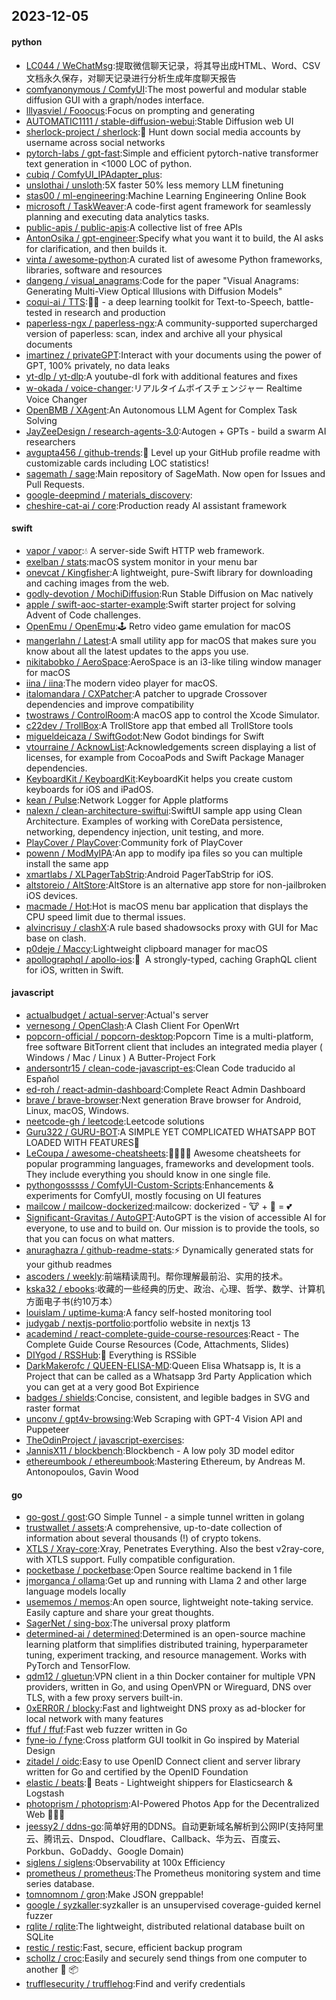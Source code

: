 ## 2023-12-05

#### python
* [LC044 / WeChatMsg](https://github.com/LC044/WeChatMsg):提取微信聊天记录，将其导出成HTML、Word、CSV文档永久保存，对聊天记录进行分析生成年度聊天报告
* [comfyanonymous / ComfyUI](https://github.com/comfyanonymous/ComfyUI):The most powerful and modular stable diffusion GUI with a graph/nodes interface.
* [lllyasviel / Fooocus](https://github.com/lllyasviel/Fooocus):Focus on prompting and generating
* [AUTOMATIC1111 / stable-diffusion-webui](https://github.com/AUTOMATIC1111/stable-diffusion-webui):Stable Diffusion web UI
* [sherlock-project / sherlock](https://github.com/sherlock-project/sherlock):🔎 Hunt down social media accounts by username across social networks
* [pytorch-labs / gpt-fast](https://github.com/pytorch-labs/gpt-fast):Simple and efficient pytorch-native transformer text generation in <1000 LOC of python.
* [cubiq / ComfyUI_IPAdapter_plus](https://github.com/cubiq/ComfyUI_IPAdapter_plus):
* [unslothai / unsloth](https://github.com/unslothai/unsloth):5X faster 50% less memory LLM finetuning
* [stas00 / ml-engineering](https://github.com/stas00/ml-engineering):Machine Learning Engineering Online Book
* [microsoft / TaskWeaver](https://github.com/microsoft/TaskWeaver):A code-first agent framework for seamlessly planning and executing data analytics tasks.
* [public-apis / public-apis](https://github.com/public-apis/public-apis):A collective list of free APIs
* [AntonOsika / gpt-engineer](https://github.com/AntonOsika/gpt-engineer):Specify what you want it to build, the AI asks for clarification, and then builds it.
* [vinta / awesome-python](https://github.com/vinta/awesome-python):A curated list of awesome Python frameworks, libraries, software and resources
* [dangeng / visual_anagrams](https://github.com/dangeng/visual_anagrams):Code for the paper "Visual Anagrams: Generating Multi-View Optical Illusions with Diffusion Models"
* [coqui-ai / TTS](https://github.com/coqui-ai/TTS):🐸💬 - a deep learning toolkit for Text-to-Speech, battle-tested in research and production
* [paperless-ngx / paperless-ngx](https://github.com/paperless-ngx/paperless-ngx):A community-supported supercharged version of paperless: scan, index and archive all your physical documents
* [imartinez / privateGPT](https://github.com/imartinez/privateGPT):Interact with your documents using the power of GPT, 100% privately, no data leaks
* [yt-dlp / yt-dlp](https://github.com/yt-dlp/yt-dlp):A youtube-dl fork with additional features and fixes
* [w-okada / voice-changer](https://github.com/w-okada/voice-changer):リアルタイムボイスチェンジャー Realtime Voice Changer
* [OpenBMB / XAgent](https://github.com/OpenBMB/XAgent):An Autonomous LLM Agent for Complex Task Solving
* [JayZeeDesign / research-agents-3.0](https://github.com/JayZeeDesign/research-agents-3.0):Autogen + GPTs - build a swarm AI researchers
* [avgupta456 / github-trends](https://github.com/avgupta456/github-trends):🚀 Level up your GitHub profile readme with customizable cards including LOC statistics!
* [sagemath / sage](https://github.com/sagemath/sage):Main repository of SageMath. Now open for Issues and Pull Requests.
* [google-deepmind / materials_discovery](https://github.com/google-deepmind/materials_discovery):
* [cheshire-cat-ai / core](https://github.com/cheshire-cat-ai/core):Production ready AI assistant framework

#### swift
* [vapor / vapor](https://github.com/vapor/vapor):💧 A server-side Swift HTTP web framework.
* [exelban / stats](https://github.com/exelban/stats):macOS system monitor in your menu bar
* [onevcat / Kingfisher](https://github.com/onevcat/Kingfisher):A lightweight, pure-Swift library for downloading and caching images from the web.
* [godly-devotion / MochiDiffusion](https://github.com/godly-devotion/MochiDiffusion):Run Stable Diffusion on Mac natively
* [apple / swift-aoc-starter-example](https://github.com/apple/swift-aoc-starter-example):Swift starter project for solving Advent of Code challenges.
* [OpenEmu / OpenEmu](https://github.com/OpenEmu/OpenEmu):🕹 Retro video game emulation for macOS
* [mangerlahn / Latest](https://github.com/mangerlahn/Latest):A small utility app for macOS that makes sure you know about all the latest updates to the apps you use.
* [nikitabobko / AeroSpace](https://github.com/nikitabobko/AeroSpace):AeroSpace is an i3-like tiling window manager for macOS
* [iina / iina](https://github.com/iina/iina):The modern video player for macOS.
* [italomandara / CXPatcher](https://github.com/italomandara/CXPatcher):A patcher to upgrade Crossover dependencies and improve compatibility
* [twostraws / ControlRoom](https://github.com/twostraws/ControlRoom):A macOS app to control the Xcode Simulator.
* [c22dev / TrollBox](https://github.com/c22dev/TrollBox):A TrollStore app that embed all TrollStore tools
* [migueldeicaza / SwiftGodot](https://github.com/migueldeicaza/SwiftGodot):New Godot bindings for Swift
* [vtourraine / AcknowList](https://github.com/vtourraine/AcknowList):Acknowledgements screen displaying a list of licenses, for example from CocoaPods and Swift Package Manager dependencies.
* [KeyboardKit / KeyboardKit](https://github.com/KeyboardKit/KeyboardKit):KeyboardKit helps you create custom keyboards for iOS and iPadOS.
* [kean / Pulse](https://github.com/kean/Pulse):Network Logger for Apple platforms
* [nalexn / clean-architecture-swiftui](https://github.com/nalexn/clean-architecture-swiftui):SwiftUI sample app using Clean Architecture. Examples of working with CoreData persistence, networking, dependency injection, unit testing, and more.
* [PlayCover / PlayCover](https://github.com/PlayCover/PlayCover):Community fork of PlayCover
* [powenn / ModMyIPA](https://github.com/powenn/ModMyIPA):An app to modify ipa files so you can multiple install the same app
* [xmartlabs / XLPagerTabStrip](https://github.com/xmartlabs/XLPagerTabStrip):Android PagerTabStrip for iOS.
* [altstoreio / AltStore](https://github.com/altstoreio/AltStore):AltStore is an alternative app store for non-jailbroken iOS devices.
* [macmade / Hot](https://github.com/macmade/Hot):Hot is macOS menu bar application that displays the CPU speed limit due to thermal issues.
* [alvincrisuy / clashX](https://github.com/alvincrisuy/clashX):A rule based shadowsocks proxy with GUI for Mac base on clash.
* [p0deje / Maccy](https://github.com/p0deje/Maccy):Lightweight clipboard manager for macOS
* [apollographql / apollo-ios](https://github.com/apollographql/apollo-ios):📱  A strongly-typed, caching GraphQL client for iOS, written in Swift.

#### javascript
* [actualbudget / actual-server](https://github.com/actualbudget/actual-server):Actual's server
* [vernesong / OpenClash](https://github.com/vernesong/OpenClash):A Clash Client For OpenWrt
* [popcorn-official / popcorn-desktop](https://github.com/popcorn-official/popcorn-desktop):Popcorn Time is a multi-platform, free software BitTorrent client that includes an integrated media player ( Windows / Mac / Linux ) A Butter-Project Fork
* [andersontr15 / clean-code-javascript-es](https://github.com/andersontr15/clean-code-javascript-es):Clean Code traducido al Español
* [ed-roh / react-admin-dashboard](https://github.com/ed-roh/react-admin-dashboard):Complete React Admin Dashboard
* [brave / brave-browser](https://github.com/brave/brave-browser):Next generation Brave browser for Android, Linux, macOS, Windows.
* [neetcode-gh / leetcode](https://github.com/neetcode-gh/leetcode):Leetcode solutions
* [Guru322 / GURU-BOT](https://github.com/Guru322/GURU-BOT):A SIMPLE YET COMPLICATED WHATSAPP BOT LOADED WITH FEATURES🚩
* [LeCoupa / awesome-cheatsheets](https://github.com/LeCoupa/awesome-cheatsheets):👩‍💻👨‍💻 Awesome cheatsheets for popular programming languages, frameworks and development tools. They include everything you should know in one single file.
* [pythongosssss / ComfyUI-Custom-Scripts](https://github.com/pythongosssss/ComfyUI-Custom-Scripts):Enhancements & experiments for ComfyUI, mostly focusing on UI features
* [mailcow / mailcow-dockerized](https://github.com/mailcow/mailcow-dockerized):mailcow: dockerized - 🐮 + 🐋 = 💕
* [Significant-Gravitas / AutoGPT](https://github.com/Significant-Gravitas/AutoGPT):AutoGPT is the vision of accessible AI for everyone, to use and to build on. Our mission is to provide the tools, so that you can focus on what matters.
* [anuraghazra / github-readme-stats](https://github.com/anuraghazra/github-readme-stats):⚡ Dynamically generated stats for your github readmes
* [ascoders / weekly](https://github.com/ascoders/weekly):前端精读周刊。帮你理解最前沿、实用的技术。
* [kska32 / ebooks](https://github.com/kska32/ebooks):收藏的一些经典的历史、政治、心理、哲学、数学、计算机方面电子书(约10万本）
* [louislam / uptime-kuma](https://github.com/louislam/uptime-kuma):A fancy self-hosted monitoring tool
* [judygab / nextjs-portfolio](https://github.com/judygab/nextjs-portfolio):portfolio website in nextjs 13
* [academind / react-complete-guide-course-resources](https://github.com/academind/react-complete-guide-course-resources):React - The Complete Guide Course Resources (Code, Attachments, Slides)
* [DIYgod / RSSHub](https://github.com/DIYgod/RSSHub):🍰 Everything is RSSible
* [DarkMakerofc / QUEEN-ELISA-MD](https://github.com/DarkMakerofc/QUEEN-ELISA-MD):Queen Elisa Whatsapp is, It is a Project that can be called as a Whatsapp 3rd Party Application which you can get at a very good Bot Expirience
* [badges / shields](https://github.com/badges/shields):Concise, consistent, and legible badges in SVG and raster format
* [unconv / gpt4v-browsing](https://github.com/unconv/gpt4v-browsing):Web Scraping with GPT-4 Vision API and Puppeteer
* [TheOdinProject / javascript-exercises](https://github.com/TheOdinProject/javascript-exercises):
* [JannisX11 / blockbench](https://github.com/JannisX11/blockbench):Blockbench - A low poly 3D model editor
* [ethereumbook / ethereumbook](https://github.com/ethereumbook/ethereumbook):Mastering Ethereum, by Andreas M. Antonopoulos, Gavin Wood

#### go
* [go-gost / gost](https://github.com/go-gost/gost):GO Simple Tunnel - a simple tunnel written in golang
* [trustwallet / assets](https://github.com/trustwallet/assets):A comprehensive, up-to-date collection of information about several thousands (!) of crypto tokens.
* [XTLS / Xray-core](https://github.com/XTLS/Xray-core):Xray, Penetrates Everything. Also the best v2ray-core, with XTLS support. Fully compatible configuration.
* [pocketbase / pocketbase](https://github.com/pocketbase/pocketbase):Open Source realtime backend in 1 file
* [jmorganca / ollama](https://github.com/jmorganca/ollama):Get up and running with Llama 2 and other large language models locally
* [usememos / memos](https://github.com/usememos/memos):An open source, lightweight note-taking service. Easily capture and share your great thoughts.
* [SagerNet / sing-box](https://github.com/SagerNet/sing-box):The universal proxy platform
* [determined-ai / determined](https://github.com/determined-ai/determined):Determined is an open-source machine learning platform that simplifies distributed training, hyperparameter tuning, experiment tracking, and resource management. Works with PyTorch and TensorFlow.
* [qdm12 / gluetun](https://github.com/qdm12/gluetun):VPN client in a thin Docker container for multiple VPN providers, written in Go, and using OpenVPN or Wireguard, DNS over TLS, with a few proxy servers built-in.
* [0xERR0R / blocky](https://github.com/0xERR0R/blocky):Fast and lightweight DNS proxy as ad-blocker for local network with many features
* [ffuf / ffuf](https://github.com/ffuf/ffuf):Fast web fuzzer written in Go
* [fyne-io / fyne](https://github.com/fyne-io/fyne):Cross platform GUI toolkit in Go inspired by Material Design
* [zitadel / oidc](https://github.com/zitadel/oidc):Easy to use OpenID Connect client and server library written for Go and certified by the OpenID Foundation
* [elastic / beats](https://github.com/elastic/beats):🐠 Beats - Lightweight shippers for Elasticsearch & Logstash
* [photoprism / photoprism](https://github.com/photoprism/photoprism):AI-Powered Photos App for the Decentralized Web 🌈💎✨
* [jeessy2 / ddns-go](https://github.com/jeessy2/ddns-go):简单好用的DDNS。自动更新域名解析到公网IP(支持阿里云、腾讯云、Dnspod、Cloudflare、Callback、华为云、百度云、Porkbun、GoDaddy、Google Domain)
* [siglens / siglens](https://github.com/siglens/siglens):Observability at 100x Efficiency
* [prometheus / prometheus](https://github.com/prometheus/prometheus):The Prometheus monitoring system and time series database.
* [tomnomnom / gron](https://github.com/tomnomnom/gron):Make JSON greppable!
* [google / syzkaller](https://github.com/google/syzkaller):syzkaller is an unsupervised coverage-guided kernel fuzzer
* [rqlite / rqlite](https://github.com/rqlite/rqlite):The lightweight, distributed relational database built on SQLite
* [restic / restic](https://github.com/restic/restic):Fast, secure, efficient backup program
* [schollz / croc](https://github.com/schollz/croc):Easily and securely send things from one computer to another 🐊 📦
* [trufflesecurity / trufflehog](https://github.com/trufflesecurity/trufflehog):Find and verify credentials
